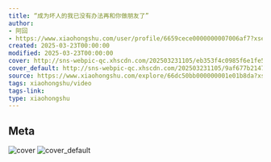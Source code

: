 ```yaml
---
title: “成为坏人的我已没有办法再和你做朋友了”
author:
- 阿回
- https://www.xiaohongshu.com/user/profile/6659cece0000000007006af7?xsec_token=undefined
created: 2025-03-23T00:00:00
modified: 2025-03-23T00:00:00
cover: http://sns-webpic-qc.xhscdn.com/202503231105/eb353f4c0985f6e1fe50c79497e265f5/1040g2sg317er36bs0mdg5pippr71oqnnl0fb90g!nc_n_webp_prv_1
cover_default: http://sns-webpic-qc.xhscdn.com/202503231105/9af677b21471214f01c0362a1f129739/1040g2sg317er36bs0mdg5pippr71oqnnl0fb90g!nc_n_webp_mw_1
source: https://www.xiaohongshu.com/explore/66dc50bb000000001e01b8da?xsec_token=ABVkRdRmCoRgCBeeW-_JiAMnSRZ4SBXXPPy9VC89ksOJs=
tags: xiaohongshu/video
tags-link:
type: xiaohongshu
---
```


## Meta

![cover](http://sns-webpic-qc.xhscdn.com/202503231105/eb353f4c0985f6e1fe50c79497e265f5/1040g2sg317er36bs0mdg5pippr71oqnnl0fb90g!nc_n_webp_prv_1)
![cover_default](http://sns-webpic-qc.xhscdn.com/202503231105/9af677b21471214f01c0362a1f129739/1040g2sg317er36bs0mdg5pippr71oqnnl0fb90g!nc_n_webp_mw_1)
